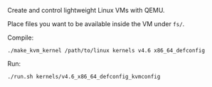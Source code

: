 Create and control lightweight Linux VMs with QEMU.

Place files you want to be available inside the VM under `fs/`.

Compile:

    ./make_kvm_kernel /path/to/linux kernels v4.6 x86_64_defconfig

Run:

    ./run.sh kernels/v4.6_x86_64_defconfig_kvmconfig

